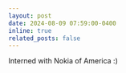 ```yaml
---
layout: post
date: 2024-08-09 07:59:00-0400
inline: true
related_posts: false
---
```


Interned with Nokia of America :)
